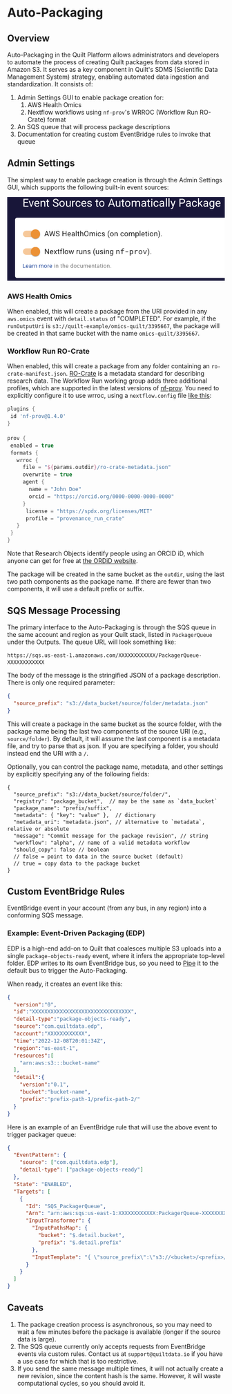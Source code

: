 # Auto-Packaging

## Overview

Auto-Packaging in the Quilt Platform allows administrators and
developers to automate the process of creating Quilt packages from data stored
in Amazon S3. It serves as a key component in Quilt's SDMS (Scientific Data
Management System) strategy, enabling automated data ingestion and
standardization. It consists of:

1. Admin Settings GUI to enable package creation for:
   1. AWS Health Omics
   2. Nextflow workflows using  `nf-prov`'s WRROC (Workflow Run RO-Crate) format
2. An SQS queue that will process package descriptions
3. Documentation for creating custom EventBridge rules to invoke that queue

## Admin Settings

The simplest way to enable package creation is through the Admin Settings GUI,
which supports the following built-in event sources:

![Admin Settings](../imgs/package-admin-gui.png)

### AWS Health Omics

When enabled, this will create a package from the URI provided in any
`aws.omics` event with `detail.status` of "COMPLETED".  For example, if the
`runOutputUri` is `s3://quilt-example/omics-quilt/3395667`, the package will be
created in that same bucket with the name `omics-quilt/3395667`.

### Workflow Run RO-Crate

When enabled, this will create a package from any folder containing an
`ro-crate-manifest.json`. [RO-Crate](https://www.researchobject.org/ro-crate/)
is a metadata standard for describing research data.  The Workflow Run working
group adds three additional profiles, which are supported in the latest versions of
[nf-prov](https://github.com/nextflow-io/nf-prov). You need to explicitly
configure it to use wrroc, using a `nextflow.config` file [like this](https://github.com/famosab/wrrocmetatest):

```groovy
plugins {
 id 'nf-prov@1.4.0'
}

prov {
 enabled = true
 formats {
   wrroc {
     file = "${params.outdir}/ro-crate-metadata.json"
     overwrite = true
     agent {
       name = "John Doe"
       orcid = "https://orcid.org/0000-0000-0000-0000"
     }
      license = "https://spdx.org/licenses/MIT"
      profile = "provenance_run_crate"
   }
 }
}
```

Note that Research Objects identify people using an ORCID iD, which anyone can
get for free at [the ORDiD website](https://orcid.org/).

The package will be created in the same bucket as the `outdir`, using the
last two path components as the package name. If there are fewer than two
components, it will use a default prefix or suffix.

## SQS Message Processing

The primary interface to the Auto-Packaging is through the
SQS queue in the same account and region as your Quilt stack,
listed in `PackagerQueue` under the Outputs. The queue URL will look something like:

```url
https://sqs.us-east-1.amazonaws.com/XXXXXXXXXXXX/PackagerQueue-XXXXXXXXXXXX
```

The body of the message is the stringified JSON of a package description.
There is only one required parameter:

```json
{
  "source_prefix": "s3://data_bucket/source/folder/metadata.json"
}
```

This will create a package in the same bucket as the source folder, with the
package name being the last two components of the source URI (e.g., `source/folder`).
By default, it will assume the last component is a metadata file, and
try to parse that as json.
If you are specifying a folder, you should instead end the URI with a `/`.

Optionally, you can control the package name, metadata, and other settings by
explicitly specifying any of the following fields:

```jsonc
{
  "source_prefix": "s3://data_bucket/source/folder/",
  "registry": "package_bucket",  // may be the same as `data_bucket`
  "package_name": "prefix/suffix",
  "metadata": { "key": "value" },  // dictionary
  "metadata_uri": "metadata.json", // alternative to `metadata`, relative or absolute
  "message": "Commit message for the package revision", // string
  "workflow": "alpha", // name of a valid metadata workflow
  "should_copy": false // boolean
  // false = point to data in the source bucket (default)
  // true = copy data to the package bucket
}
```

## Custom EventBridge Rules

EventBridge event in your account (from any bus, in any region) into a
conforming SQS message.

### Example: Event-Driven Packaging (EDP)

EDP is a high-end add-on to Quilt that coalesces multiple S3 uploads into a
single `package-objects-ready` event, where it infers the appropriate top-level
folder.  EDP writes to its own EventBridge bus, so you need to
[Pipe](https://docs.aws.amazon.com/eventbridge/latest/userguide/eb-pipes.html)
it to the default bus to trigger the Auto-Packaging.

When ready, it creates an event like this:

```json
{
  "version":"0",
  "id":"XXXXXXXXXXXXXXXXXXXXXXXXXXXXXXXX",
  "detail-type":"package-objects-ready",
  "source":"com.quiltdata.edp",
  "account":"XXXXXXXXXXXX",
  "time":"2022-12-08T20:01:34Z",
  "region":"us-east-1",
  "resources":[
    "arn:aws:s3:::bucket-name"
  ],
  "detail":{
    "version":"0.1",
    "bucket":"bucket-name",
    "prefix":"prefix-path-1/prefix-path-2/"
  }
}
```

Here is an example of an EventBridge rule that will use the above event
to trigger packager queue:

```json
{
  "EventPattern": {
    "source": ["com.quiltdata.edp"],
    "detail-type": ["package-objects-ready"]
  },
  "State": "ENABLED",
  "Targets": [
    {
      "Id": "SQS_PackagerQueue",
      "Arn": "arn:aws:sqs:us-east-1:XXXXXXXXXXXX:PackagerQueue-XXXXXXXXXXXX",
      "InputTransformer": {
        "InputPathsMap": {
          "bucket": "$.detail.bucket",
          "prefix": "$.detail.prefix"
        },
        "InputTemplate": "{ \"source_prefix\":\"s3://<bucket>/<prefix>/\" }"
      }
    }
  ]
}
```

## Caveats

1. The package creation process is asynchronous, so you may need to wait a few
   minutes before the package is available (longer if the source data is large).
2. The SQS queue currently only accepts requests from EventBridge events via
   custom rules.  Contact us at `support@quiltdata.io` if you have a use case
   for which that is too restrictive.
3. If you send the same message multiple times, it will not actually create a
   new revision, since the content hash is the same.  However, it will waste
   computational cycles, so you should avoid it.
